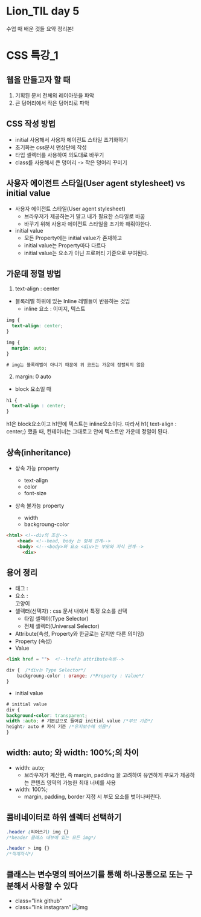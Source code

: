 # Lion_TIL day 5
수업 때 배운 것들 요약 정리본!

# CSS 특강_1

## 웹을 만들고자 할 때
1. 기획된 문서 전체의 레이아웃을 파악
2. 큰 덩어리에서 작은 덩어리로 파악

## CSS 작성 방법
  - initial 사용해서 사용자 에이전트 스타일 초기화하기
  - 초기화는 css문서 맨상단에 작성
  - 타입 셀렉터를 사용하여 의도대로 바꾸기
  - class를 사용해서 큰 덩어리 -> 작은 덩어리 꾸미기
    
## 사용자 에이전트 스타일(User agent stylesheet) vs initial value
- 사용자 에이전트 스타일(User agent stylesheet)  
  - 브라우저가 제공하는거 말고 내가 필요한 스타일로 바꿈
  - 바꾸기 위해 사용자 에이전트 스타일을 초기화 해줘야한다.
- initial value
  - 모든 Property에는 initial value가 존재하고
  - initial value는 Property마다 다르다
  - initial value는 요소가 아닌 프로퍼티 기준으로 부여된다.

## 가운데 정렬 방법
1. text-align : center
 - 블록레벨 하위에 있는 Inline 레벨들이 반응하는 것임
    - inline 요소 : 이미지, 텍스트
  ```css
  img {
    text-align: center;
  }

  img {
    margin: auto;
  }

  # img는 블록레벨이 아니기 때문에 위 코드는 가운데 정렬되지 않음
  ```
    
2. margin: 0 auto
- block 요소일 때
```css
h1 { 
  text-align : center;
}
```
h1은 block요소이고 h1안에 텍스트는 inline요소이다.
따라서 h1{ text-align : center;} 했을 때, 컨테이너는 그대로고 안에 텍스트만 가운데 정렬이 된다.


## 상속(inheritance)
- 상속 가능 property
  - text-align
  - color
  - font-size

- 상속 불가능 property
  - width
  - backgroung-color
```html
<html> <!--div의 조상-->
	<head> <!--head, body 는 형제 관계-->
	<body> <!--<body>와 요소 <div>는 부모와 자식 관계-->
	  <div>
```

## 용어 정리
- 태그 : <div>
- 요소 : <div>고양이</div>
- 셀렉터(선택자) : css 문서 내에서 특정 요소를 선택
  - 타입 셀렉터(Type Selector)
  - 전체 셀렉터(Universal Selector)
- Attribute(속성, Property와 한글로는 같지만 다른 의미임)
- Property (속성)
- Value
```html
<link href = "">  <!--href는 attribute속성-->
```
```css
div {  /*div는 Type Selector*/
	backgroung-color : orange; /*Property : Value*/
}
```
- initial value
```css
# initial value
div {
background-color: transparent;
width :auto; # 기본값으로 들어감 initial value /*부모 기준*/
height: auto # 자식 기준 /*유지보수에 쉬움*/
}
```

## width: auto; 와 width: 100%;의 차이
- width: auto;
  - 브라우저가 계산한, 즉 margin, padding 을 고려하여 유연하게 부모가 제공하는 콘텐츠 영역의 가능한 최대 너비를 사용
- width: 100%;
  - margin, padding, border 지정 시 부모 요소를 벗어나버린다.
  
## 콤비네이터로 하위 셀렉터 선택하기
```css
.header (띄어쓰기) img {}
/*header 클래스 내부에 있는 모든 img*/

.header > img {}
/*직계자식*/
```

## 클래스는 변수명의 띄어쓰기를 통해 하나공통으로 또는 구분해서 사용할 수 있다
- class=”link github”
- class=”link instagram”
![img](https://s3-us-west-2.amazonaws.com/secure.notion-static.com/2921a857-09cf-4b86-b77c-201a6d9c9476/Untitled.png)
  

